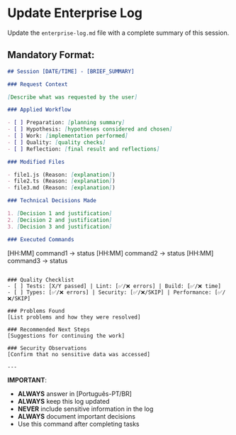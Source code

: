 # Update Enterprise Log

Update the `enterprise-log.md` file with a complete summary of this session.

## Mandatory Format:

```markdown
## Session [DATE/TIME] - [BRIEF_SUMMARY]

### Request Context

[Describe what was requested by the user]

### Applied Workflow

- [ ] Preparation: [planning summary]
- [ ] Hypothesis: [hypotheses considered and chosen]
- [ ] Work: [implementation performed]
- [ ] Quality: [quality checks]
- [ ] Reflection: [final result and reflections]

### Modified Files

- file1.js (Reason: [explanation])
- file2.ts (Reason: [explanation])
- file3.md (Reason: [explanation])

### Technical Decisions Made

1. [Decision 1 and justification]
2. [Decision 2 and justification]
3. [Decision 3 and justification]

### Executed Commands
```

[HH:MM] command1 → status
[HH:MM] command2 → status
[HH:MM] command3 → status

```

### Quality Checklist
- [ ] Tests: [X/Y passed] | Lint: [✅/❌ errors] | Build: [✅/❌ time]
- [ ] Types: [✅/❌ errors] | Security: [✅/❌/SKIP] | Performance: [✅/❌/SKIP]

### Problems Found
[List problems and how they were resolved]

### Recommended Next Steps
[Suggestions for continuing the work]

### Security Observations
[Confirm that no sensitive data was accessed]

---
```

**IMPORTANT**:

- **ALWAYS** answer in [Português-PT/BR]
- **ALWAYS** keep this log updated
- **NEVER** include sensitive information in the log
- **ALWAYS** document important decisions
- Use this command after completing tasks
